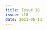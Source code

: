 ```yaml
---
title: Issue 18
issue: i18
date: 2011-05-13
---
```


<!-- Leave blank, list of items automatically generated by code. -->